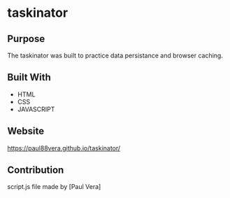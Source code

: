 # taskinator

## Purpose
The taskinator was built to practice data persistance and browser caching.

## Built With
* HTML
* CSS
* JAVASCRIPT

## Website
https://paul88vera.github.io/taskinator/

## Contribution
script.js file made by [Paul Vera]
